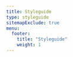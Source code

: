 ```yaml
---
title: Styleguide
type: styleguide
sitemapExclude: true
menu:
  footer:
    title: "Styleguide"
    weight: 1
---
```

